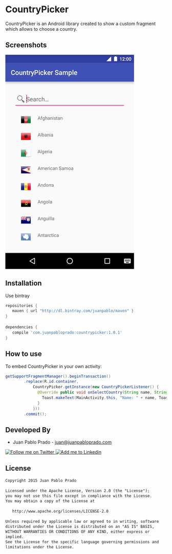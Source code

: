 CountryPicker
=============
CountryPicker is an Android library created to show a custom fragment which allows to choose a country.

Screenshots
-----------
![Demo Screenshot][1]

Installation
------------

Use bintray
```groovy
repositories {
   maven { url "http://dl.bintray.com/juanpablo/maven" }
}

dependencies {
   compile 'com.juanpabloprado:countrypicker:1.0.1'
}
```

## How to use

To embed CountryPicker in your own activity:

```java
getSupportFragmentManager().beginTransaction()
        .replace(R.id.container,
            CountryPicker.getInstance(new CountryPickerListener() {
              @Override public void onSelectCountry(String name, String code) {
                Toast.makeText(MainActivity.this, "Name: " + name, Toast.LENGTH_SHORT).show();
              }
            }))
        .commit();
```

Developed By
------------

* Juan Pablo Prado - <juan@juanpabloprado.com>

<a href="https://twitter.com/juanpablosprado">
  <img alt="Follow me on Twitter" src="http://imageshack.us/a/img812/3923/smallth.png" />
</a>
<a href="https://www.linkedin.com/in/juanpabloprado">
  <img alt="Add me to Linkedin" src="http://imageshack.us/a/img41/7877/smallld.png" />
</a>

License
-------

    Copyright 2015 Juan Pablo Prado

    Licensed under the Apache License, Version 2.0 (the "License");
    you may not use this file except in compliance with the License.
    You may obtain a copy of the License at

       http://www.apache.org/licenses/LICENSE-2.0

    Unless required by applicable law or agreed to in writing, software
    distributed under the License is distributed on an "AS IS" BASIS,
    WITHOUT WARRANTIES OR CONDITIONS OF ANY KIND, either express or implied.
    See the License for the specific language governing permissions and
    limitations under the License.

[1]: ./art/screenshot.png